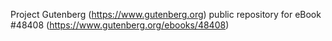 Project Gutenberg (https://www.gutenberg.org) public repository for eBook #48408 (https://www.gutenberg.org/ebooks/48408)
